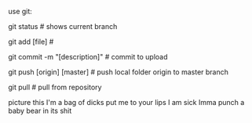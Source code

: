 use git:

git status			# shows current branch

git add [file]			# 

git commit -m "[description]"	# commit to upload

git push [origin] [master]	# push local folder origin to master branch

git pull			# pull from repository

picture this
I'm a bag of dicks
put me to your lips
I am sick
Imma punch a baby bear in its shit

